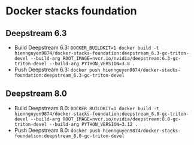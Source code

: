 # Docker stacks foundation

## Deepstream 6.3

- Build Deepstream 6.3: `DOCKER_BUILDKIT=1 docker build -t hiennguyen9874/docker-stacks-foundation:deepstream_6.3-gc-triton-devel --build-arg ROOT_IMAGE=nvcr.io/nvidia/deepstream:6.3-gc-triton-devel --build-arg PYTHON_VERSION=3.8 .`
- Push Deepstream 6.3: `docker push hiennguyen9874/docker-stacks-foundation:deepstream_6.3-gc-triton-devel`

## Deepstream 8.0

- Build Deepstream 8.0: `DOCKER_BUILDKIT=1 docker build -t hiennguyen9874/docker-stacks-foundation:deepstream_8.0-gc-triton-devel --build-arg ROOT_IMAGE=nvcr.io/nvidia/deepstream:8.0-gc-triton-devel --build-arg PYTHON_VERSION=3.12 .`
- Push Deepstream 8.0: `docker push hiennguyen9874/docker-stacks-foundation:deepstream_8.0-gc-triton-devel`
